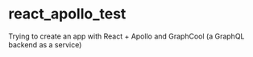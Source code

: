 # react_apollo_test
Trying to create an app with React + Apollo and GraphCool (a GraphQL backend as a service)
